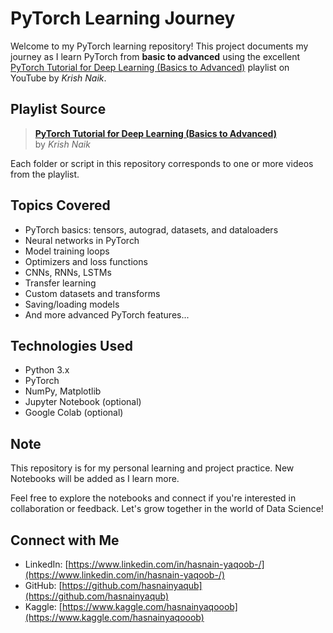 # PyTorch Learning Journey 

Welcome to my PyTorch learning repository! This project documents my journey as I learn PyTorch from **basic to advanced** using the excellent [PyTorch Tutorial for Deep Learning (Basics to Advanced)](https://www.youtube.com/playlist?list=PLKnIA16_Rmvboy8bmDCjwNHgTaYH2puK7) playlist on YouTube by *Krish Naik*.


## Playlist Source

> **[PyTorch Tutorial for Deep Learning (Basics to Advanced)](https://www.youtube.com/playlist?list=PLKnIA16_Rmvboy8bmDCjwNHgTaYH2puK7)**  
> by *Krish Naik*

Each folder or script in this repository corresponds to one or more videos from the playlist.


## Topics Covered

- PyTorch basics: tensors, autograd, datasets, and dataloaders
- Neural networks in PyTorch
- Model training loops
- Optimizers and loss functions
- CNNs, RNNs, LSTMs
- Transfer learning
- Custom datasets and transforms
- Saving/loading models
- And more advanced PyTorch features...


## Technologies Used

- Python 3.x
- PyTorch
- NumPy, Matplotlib
- Jupyter Notebook (optional)
- Google Colab (optional)


## Note

This repository is for my personal learning and project practice. New Notebooks will be added as I learn more.

Feel free to explore the notebooks and connect if you're interested in collaboration or feedback. Let's grow together in the world of Data Science!

## Connect with Me

- LinkedIn: [https://www.linkedin.com/in/hasnain-yaqoob-/](https://www.linkedin.com/in/hasnain-yaqoob-/)
- GitHub: [https://github.com/hasnainyaqub](https://github.com/hasnainyaqub)
- Kaggle: [https://www.kaggle.com/hasnainyaqooob](https://www.kaggle.com/hasnainyaqooob)
